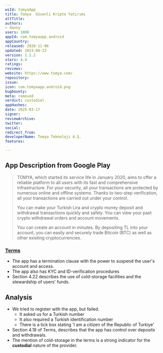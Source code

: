 ```yaml
---
wsId: tomyaApp
title: Tomya  Güvenli Kripto Yatırımı
altTitle: 
authors:
- danny
users: 1000
appId: com.tomyaapp.android
appCountry: 
released: 2020-11-06
updated: 2023-08-23
version: 1.1.2
stars: 4.4
ratings: 
reviews: 
website: https://www.tomya.com/
repository: 
issue: 
icon: com.tomyaapp.android.png
bugbounty: 
meta: removed
verdict: custodial
appHashes: 
date: 2025-03-17
signer: 
reviewArchive: 
twitter: 
social: 
redirect_from: 
developerName: Tomya Teknoloji A.Ş.
features: 

---
```


## App Description from Google Play 

> TOMYA, which started its service life in January 2020, aims to offer a reliable platform to all users with its fast and comprehensive infrastructure. For your security, all your transactions are protected by numerous online and offline systems. Thanks to two-step verification, all your transactions are carried out under your control.
>
> You can make your Turkish Lira and crypto money deposit and withdrawal transactions quickly and safely. You can view your past crypto withdrawal orders and account movements.
>
> You can create an account in minutes. By depositing TL into your account, you can easily and securely trade Bitcoin (BTC) as well as other existing cryptocurrencies.

### [Terms](https://www.tomya.com/kullanici-sozlesmesi) 

- The app has a termination clause with the power to suspend the user's account and access. 
- The app also has KYC and ID-verification procedures
- Section 4.22 describes the use of cold-storage facilities and the stewardship of users' funds.

## Analysis 

- We tried to register with the app, but failed. 
  - It asked us for a Turkish number
  - It also required a Turkish identification number 
  - There is a tick box stating 'I am a citizen of the Republic of Turkiye'
- Section 4.18 of Terms, describes that the app has control over deposits and withdrawals.
- The mention of cold-storage in the terms is a strong indicator for the **custodial** nature of the provider. 